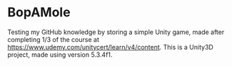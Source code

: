 # BopAMole
Testing my GitHub knowledge by storing a simple Unity game, made after completing 1/3 of the course at https://www.udemy.com/unitycert/learn/v4/content.
This is a Unity3D project, made using version 5.3.4f1.
